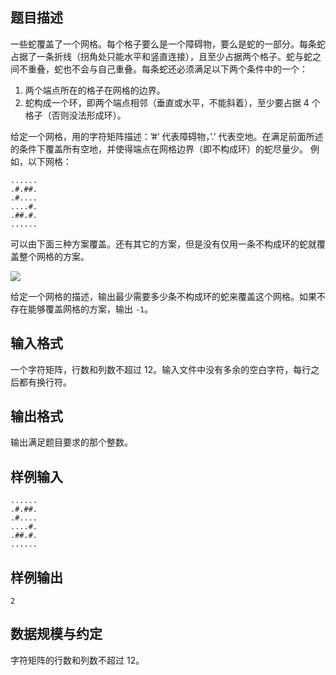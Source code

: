 ## 题目描述

一些蛇覆盖了一个网格。每个格子要么是一个障碍物，要么是蛇的一部分。每条蛇占据了一条折线（拐角处只能水平和竖直连接），且至少占据两个格子。蛇与蛇之间不重叠，蛇也不会与自己重叠。每条蛇还必须满足以下两个条件中的一个：

1. 两个端点所在的格子在网格的边界。
2. 蛇构成一个环，即两个端点相邻（垂直或水平，不能斜着），至少要占据 $4$ 个格子（否则没法形成环）。

给定一个网格，用的字符矩阵描述：’#’ 代表障碍物，’.’ 代表空地。在满足前面所述的条件下覆盖所有空地，并使得端点在网格边界（即不构成环）的蛇尽量少。
例如，以下网格：

```plain
......
.#.##.
.#....
....#.
.##.#.
......
```

可以由下面三种方案覆盖。还有其它的方案，但是没有仅用一条不构成环的蛇就覆盖整个网格的方案。

![](https://hydro.org.cn/d/bzoj/p/2379/file/pic1.jpg)

给定一个网格的描述，输出最少需要多少条不构成环的蛇来覆盖这个网格。如果不存在能够覆盖网格的方案，输出 `-1`。

## 输入格式

一个字符矩阵，行数和列数不超过 $12$。输入文件中没有多余的空白字符，每行之后都有换行符。

## 输出格式

输出满足题目要求的那个整数。

## 样例输入

```plain
......
.#.##.
.#....
....#.
.##.#.
......
```

## 样例输出

```plain
2
```

## 数据规模与约定

字符矩阵的行数和列数不超过 $12$。
